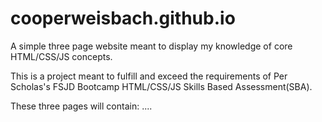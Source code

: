 # cooperweisbach.github.io
A simple three page website meant to display my knowledge of core HTML/CSS/JS concepts.

This is a project meant to fulfill and exceed the requirements of Per Scholas's FSJD Bootcamp HTML/CSS/JS Skills Based Assessment(SBA). 

These three pages will contain: ....
